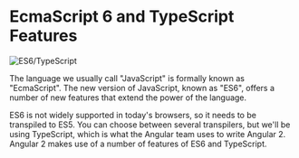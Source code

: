 # EcmaScript 6 and TypeScript Features

![ES6/TypeScript](../images/es6-typescript.png "ES6 and TypeScript")

The language we usually call "JavaScript" is formally known as "EcmaScript".
The new version of JavaScript, known as "ES6", offers a number of new features that extend the power of the language.

ES6 is not widely supported in today's browsers, so it needs to be transpiled to ES5.  You can choose between several transpilers, but we'll be using TypeScript, which is what the Angular team uses to write Angular 2. Angular 2 makes use of a number of features of ES6 and TypeScript.
